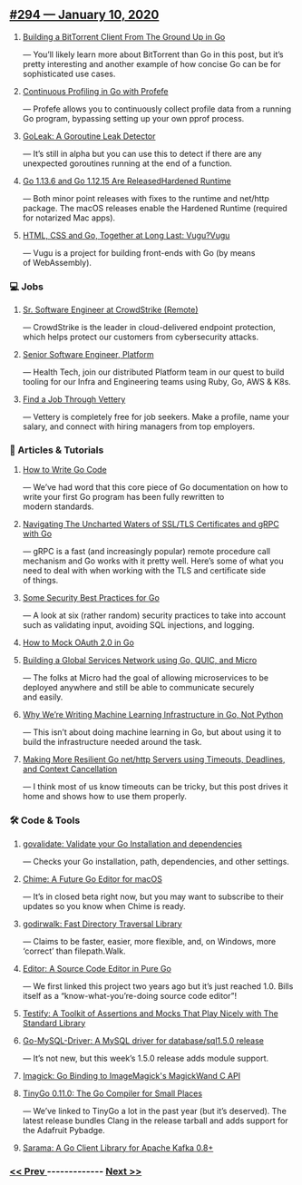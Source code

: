 ## [#294 — January 10, 2020](https://golangweekly.com/issues/294)

1. [Building a BitTorrent Client From The Ground Up in Go](https://golangweekly.com/link/82148/web)

     — You’ll likely learn more about BitTorrent than Go in this post, but it’s pretty interesting and another example of how concise Go can be for sophisticated use cases.
1. [Continuous Profiling in Go with Profefe](https://golangweekly.com/link/82149/web)

     — Profefe allows you to continuously collect profile data from a running Go program, bypassing setting up your own pprof process.
1. [GoLeak: A Goroutine Leak Detector](https://golangweekly.com/link/82151/web)

     — It’s still in alpha but you can use this to detect if there are any unexpected goroutines running at the end of a function.
1. [Go 1.13.6 and Go 1.12.15 Are ReleasedHardened Runtime](https://golangweekly.com/link/82152/web)

     — Both minor point releases with fixes to the runtime and net/http package.  The macOS releases enable the Hardened Runtime (required for notarized Mac apps).
1. [HTML, CSS and Go, Together at Long Last: Vugu?Vugu](https://golangweekly.com/link/82154/web)

     — Vugu is a project for building front-ends with Go (by means of WebAssembly).
### 💻 Jobs

1. [Sr. Software Engineer at CrowdStrike (Remote)](https://golangweekly.com/link/82156/web)

     — CrowdStrike is the leader in cloud-delivered endpoint protection, which helps protect our customers from cybersecurity attacks.
1. [Senior Software Engineer, Platform](https://golangweekly.com/link/82157/web)

     — Health Tech, join our distributed Platform team in our quest to build tooling for our Infra and Engineering teams using Ruby, Go, AWS & K8s.
1. [Find a Job Through Vettery](https://golangweekly.com/link/82158/web)

     — Vettery is completely free for job seekers. Make a profile, name your salary, and connect with hiring managers from top employers.
### 📘 Articles & Tutorials

1. [How to Write Go Code](https://golangweekly.com/link/82177/web)

     — We’ve had word that this core piece of Go documentation on how to write your first Go program has been fully rewritten to modern standards.
1. [Navigating The Uncharted Waters of SSL/TLS Certificates and gRPC with Go](https://golangweekly.com/link/82159/web)

     — gRPC is a fast (and increasingly popular) remote procedure call mechanism and Go works with it pretty well. Here’s some of what you need to deal with when working with the TLS and certificate side of things.
1. [Some Security Best Practices for Go](https://golangweekly.com/link/82160/web)

     — A look at six (rather random) security practices to take into account such as validating input, avoiding SQL injections, and logging.
1. [How to Mock OAuth 2.0 in Go](https://golangweekly.com/link/82161/web)

1. [Building a Global Services Network using Go, QUIC, and Micro](https://golangweekly.com/link/82163/web)

     — The folks at Micro had the goal of allowing microservices to be deployed anywhere and still be able to communicate securely and easily.
1. [Why We’re Writing Machine Learning Infrastructure in Go, Not Python](https://golangweekly.com/link/82164/web)

     — This isn’t about doing machine learning in Go, but about using it to build the infrastructure needed around the task.
1. [Making More Resilient Go net/http Servers using Timeouts, Deadlines, and Context Cancellation](https://golangweekly.com/link/82165/web)

     — I think most of us know timeouts can be tricky, but this post drives it home and shows how to use them properly.
### 🛠 Code & Tools

1. [govalidate: Validate your Go Installation and dependencies](https://golangweekly.com/link/82166/web)

     — Checks your Go installation, path, dependencies, and other settings.
1. [Chime: A Future Go Editor for macOS](https://golangweekly.com/link/82167/web)

     — It’s in closed beta right now, but you may want to subscribe to their updates so you know when Chime is ready.
1. [godirwalk: Fast Directory Traversal Library](https://golangweekly.com/link/82168/web)

     — Claims to be faster, easier, more flexible, and, on Windows, more ‘correct’ than filepath.Walk.
1. [Editor: A Source Code Editor in Pure Go](https://golangweekly.com/link/82170/web)

     — We first linked this project two years ago but it’s just reached 1.0. Bills itself as a “know-what-you’re-doing source code editor”!
1. [Testify: A Toolkit of Assertions and Mocks That Play Nicely with The Standard Library](https://golangweekly.com/link/82171/web)

1. [Go-MySQL-Driver: A MySQL driver for database/sql1.5.0 release](https://golangweekly.com/link/82172/web)

     — It’s not new, but this week’s 1.5.0 release adds module support.
1. [Imagick: Go Binding to ImageMagick's MagickWand C API](https://golangweekly.com/link/82174/web)

1. [TinyGo 0.11.0: The Go Compiler for Small Places](https://golangweekly.com/link/82175/web)

     — We’ve linked to TinyGo a lot in the past year (but it’s deserved). The latest release bundles Clang in the release tarball and adds support for the Adafruit Pybadge.
1. [Sarama: A Go Client Library for Apache Kafka 0.8+](https://golangweekly.com/link/82176/web)


### [ << Prev ](golangweekly-293.md) ------------- [ Next >> ](golangweekly-295.md)